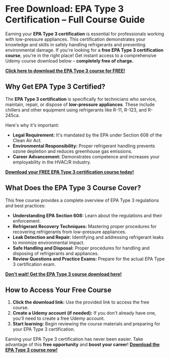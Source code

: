 # Free Download: EPA Type 3 Certification – Full Course Guide

Earning your **EPA Type 3 certification** is essential for professionals working with low-pressure appliances. This certification demonstrates your knowledge and skills in safely handling refrigerants and preventing environmental damage. If you're looking for a **free EPA Type 3 certification course**, you're in the right place! Get instant access to a comprehensive Udemy course download below – **completely free of charge.**

[**Click here to download the EPA Type 3 course for FREE!**](https://udemywork.com/epa-type-3)

## Why Get EPA Type 3 Certified?

The **EPA Type 3 certification** is specifically for technicians who service, maintain, repair, or dispose of **low-pressure appliances**. These include chillers and other equipment using refrigerants like R-11, R-123, and R-245ca.

Here's why it's important:

*   **Legal Requirement:** It's mandated by the EPA under Section 608 of the Clean Air Act.
*   **Environmental Responsibility:** Proper refrigerant handling prevents ozone depletion and reduces greenhouse gas emissions.
*   **Career Advancement:** Demonstrates competence and increases your employability in the HVAC/R industry.

[**Download your FREE EPA Type 3 certification course today!**](https://udemywork.com/epa-type-3)

## What Does the EPA Type 3 Course Cover?

This free course provides a complete overview of EPA Type 3 regulations and best practices:

*   **Understanding EPA Section 608:** Learn about the regulations and their enforcement.
*   **Refrigerant Recovery Techniques:** Mastering proper procedures for recovering refrigerants from low-pressure appliances.
*   **Leak Detection and Repair:** Identifying and addressing refrigerant leaks to minimize environmental impact.
*   **Safe Handling and Disposal:** Proper procedures for handling and disposing of refrigerants and appliances.
*   **Review Questions and Practice Exams:** Prepare for the actual EPA Type 3 certification exam.

[**Don't wait! Get the EPA Type 3 course download here!**](https://udemywork.com/epa-type-3)

## How to Access Your Free Course

1.  **Click the download link:** Use the provided link to access the free course.
2.  **Create a Udemy account (if needed):** If you don't already have one, you'll need to create a free Udemy account.
3.  **Start learning:** Begin reviewing the course materials and preparing for your EPA Type 3 certification.

Earning your EPA Type 3 certification has never been easier. Take advantage of this **free opportunity** and **boost your career**! **[Download the EPA Type 3 course now!](https://udemywork.com/epa-type-3)**
